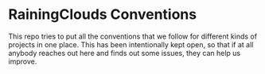 # RainingClouds Conventions

This repo tries to put all the conventions that we follow for different kinds
of projects in one place. This has been intentionally kept open, so that if at all
anybody reaches out here and finds out some issues, they can help us improve.
